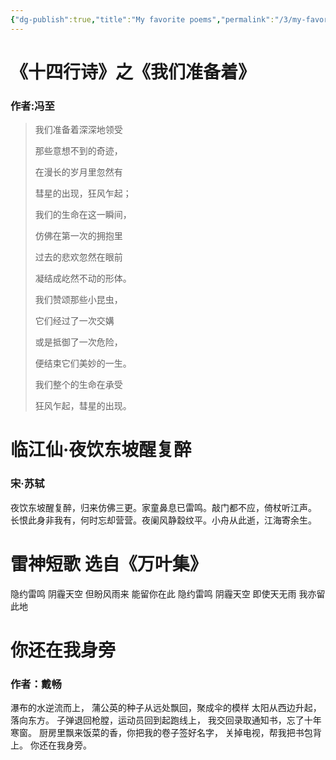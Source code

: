 ```yaml
---
{"dg-publish":true,"title":"My favorite poems","permalink":"/3/my-favorite-poems/","dgPassFrontmatter":true}
---
```




# 《十四行诗》之《我们准备着》

### 作者:冯至

> 我们准备着深深地领受
> 
> 那些意想不到的奇迹，
> 
> 在漫长的岁月里忽然有
> 
> 彗星的出现，狂风乍起；
> 
> 我们的生命在这一瞬间，
> 
> 仿佛在第一次的拥抱里
> 
> 过去的悲欢忽然在眼前
> 
> 凝结成屹然不动的形体。
> 
> 我们赞颂那些小昆虫，
> 
> 它们经过了一次交媾
> 
> 或是抵御了一次危险，
> 
> 便结束它们美妙的一生。
> 
> 我们整个的生命在承受
> 
> 狂风乍起，彗星的出现。

# 临江仙·夜饮东坡醒复醉

### 宋·苏轼

夜饮东坡醒复醉，归来仿佛三更。家童鼻息已雷鸣。敲门都不应，倚杖听江声。 长恨此身非我有，何时忘却营营。夜阑风静縠纹平。小舟从此逝，江海寄余生。

# 雷神短歌 选自《万叶集》

隐约雷鸣 阴霾天空 但盼风雨来 能留你在此 隐约雷鸣 阴霾天空 即使天无雨 我亦留此地

# 你还在我身旁

### 作者：戴畅

瀑布的水逆流而上， 蒲公英的种子从远处飘回，聚成伞的模样 太阳从西边升起，落向东方。 子弹退回枪膛，运动员回到起跑线上， 我交回录取通知书，忘了十年寒窗。 厨房里飘来饭菜的香，你把我的卷子签好名字， 关掉电视，帮我把书包背上。 你还在我身旁。